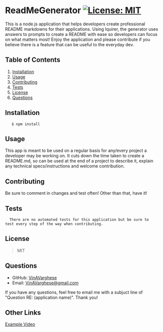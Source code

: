 # ReadMeGenerator [![License: MIT](https://img.shields.io/badge/License-MIT-yellow.svg)](https://opensource.org/licenses/MIT)
  This is a node.js application that helps developers create professional README markdowns for their applications. Using Iquirer, the generator uses answers to prompts to create a README with ease so developers can focus on what matters most! Enjoy the application and please contribute if you believe there is a feature that can be useful to the everyday dev. 
  ## Table of Contents
  1. [Installation](#Installation)
  2. [Usage](#Usage)
  3. [Contributing](#Contributing)
  4. [Tests](#Tests)
  5. [License](#License)
  6. [Questions](#Questions)
  ## Installation
       $ npm install 
  ## Usage
  This app is meant to be used on a regular basis for any/every project a developer may be working on. It cuts down the time taken to create a README.md, so can be used at the end of a project to describe it, explain any technical specs/instructions and welcome contribution. 
  ## Contributing
  Be sure to comment in changes and test often! Other than that, have it! 
  ## Tests
      There are no automated tests for this application but be sure to test every step of the way when contributing.
  ## License
  >MIT
  ## Questions

  * GitHub: [VinAVarghese](https://github.com/VinAVarghese)
  * Email: [VinAVarghese@gmail.com](mailto:VinAVarghese@gmail.com)
  
  If you have any questions, feel free to email me with a subjuct line of "Question RE: (application name)". Thank you!
  ## Other Links
  [Example Video](https://drive.google.com/file/d/1Jt6jV3l6SI4-qv_TAgAyZ9IRc-cZKz-P/view) 
